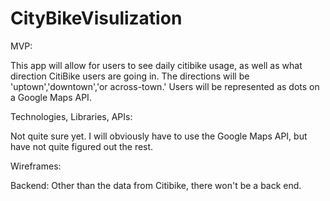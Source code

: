# CityBikeVisulization
MVP:

This app will allow for users to see daily citibike usage, as well as what direction CitiBike users are going in.  The directions will be 'uptown','downtown','or across-town.'  Users will be represented as dots on a Google Maps API.

Technologies, Libraries, APIs:

Not quite sure yet. I will obviously have to use the Google Maps API, but have not quite figured out the rest.

Wireframes:
  


Backend:
Other than the data from Citibike, there won't be a back end.


  
